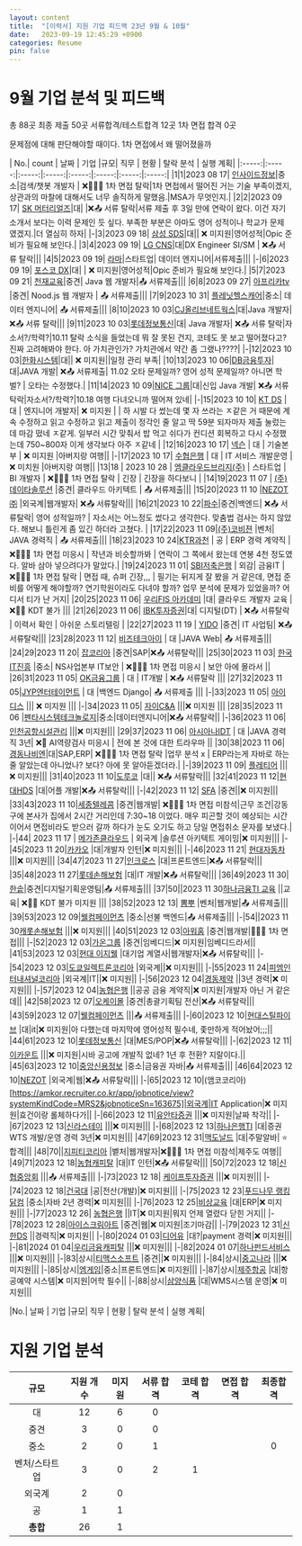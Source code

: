 ```yaml
---
layout: content
title:  "[이력서] 지원 기업 피드백 23년 9월 & 10월"
date:   2023-09-19 12:45:29 +0900
categories: Resume
pin: false
---
```



# 9월 기업 분석 및 피드백

총 88곳
최종 제출 50곳
서류합격/테스트합격 12곳
1차 면접 합격 0곳

문제점에 대해 판단해야할 때이다. 1차 면접에서 왜 떨어졌을까


| No.| count |  날짜  | 기업 |규모| 직무 | 현황 | 탈락 분석 | 실행 계획|
|:-----:|:-----:|:-----:|:-----:|:-----:|:-----:|:-----:|:-----:|
|1|1|2023 08 17| [인사이드정보](https://www.jobkorea.co.kr/Recruit/GI_Read/42578660)|중소|검색/챗봇 개발자 | ❌👨‍👨‍👦 1차 면접 탈락|1차 면접에서 떨어진 거는 기술 부족이겠지, 상관과의 마찰에 대해서도 너무 솔직하게 말했음.|MSA가 무엇인지.|
|2|2|2023 09 17| [SK 머터리얼즈]()|대| |❌📤 서류 탈락|서류 제출 후 3일 만에 연락이 왔다. 이건 자기소개서 보다는 이력 문제인 듯 싶다. 부족한 부분은 아마도 영어 성적이나 학교가 문제 였겠지.|더 열심히 하자|
|-|3|2023 09 18| [삼성 SDS]()|대|| ❌ 미지원|영어성적|Opic 준비가 필요해 보인다.|
|3|4|2023 09 19| [LG CNS]()|대|DX Engineer SI/SM | ❌📤 서류 탈락|||
|4|5|2023 09 19| [라마](https://www.jobkorea.co.kr/Recruit/GI_Read/42661062?Oem_Code=C1)|스타트업| 데이터 엔지니어|서류제출|||
|-|6|2023 09 19| [포스코 DX]()|대| | ❌ 미지원|영어성적|Opic 준비가 필요해 보인다.|
|5|7|2023 09 21| [천재교육](https://www.jobkorea.co.kr/Recruit/GI_Read/42685332?Oem_Code=C1&logpath=1&stext=자바&listno=13)|중견| Java 웹 개발자|📤 서류제출|||
|6|8|2023 09 27| [아프리카tv](https://www.jobkorea.co.kr/Recruit/GI_Read/42868987?Oem_Code=C1) |중견| Nood.js 웹 개발자 | 📤 서류제출|||
|7|9|2023 10 31| [플레닛헬스캐어](https://www.jobkorea.co.kr/Recruit/GI_Read/42863489?Oem_Code=C1)|중소| 데이터 엔지니어| 📤 서류제출|||
|8|10|2023 10 03|[CJ올리브네트웍스](https://recruit.cj.net/recruit/ko/recruit/recruit/detail.fo?zz_jo_num=7647)|대|Java 개발자| ❌📤 서류 탈락|||
|9|11|2023 10 03|[롯데정보통신](https://recruit.lotte.co.kr/apply/announcement/detail/21115485?compcd=?id=bookmark1000)|대| Java 개발자| ❌📤 서류 탈락|자소서?/학력?|10.11 탈락 소식을 들었는데 뭐 잘 못된 건지, 코테도 못 보고 떨어졌다고? 진짜 고려해봐야 한다. 아 가치관인가? 가치관에서 약간 좀 그랬나????|
|-|12|2023 10 03|[한화시스템](https://www.hanwhain.com/web/apply/notification/view.do?rtSeq=11007)|대|| ❌ 미지원||일정 관리 부족|
|10|13|2023 10 06|[DB금융투자](https://dbgroup.recruiter.co.kr/app/jobnotice/view?systemKindCode=MRS2&jobnoticeSn=155109)|대|JAVA 개발| ❌📤 서류제출| 11.02 오타 문제일까? 영어 성적 문제일까? 아니면 학벌? | 오타는 수정했다.|
|11|14|2023 10 09|[NICE 그룹](https://nice.recruiter.co.kr/app/jobnotice/view?systemKindCode=MRS2&jobnoticeSn=158255)|대|신입 Java 개발| ❌📤 서류 탁락|자소서?/학력?|10.18 여행 다녀오니까 떨어져 있네|
|-|15|2023 10 10| [KT DS](https://recruit.kt.com/careers/157809) | 대 | 엔지니어 개발자| ❌ 미지원 | | 하 시발 다 썼는데 몇 자 쓰라는 ㅈ같은 거 때문에 계속 수정하고 읽고 수정하고 읽고 제출이 정각인 줄 알고 딱 59분 되자마자 제출 눌렀는데 마감 떴네 ㅈ같게. 일부러 시간 맞춰서 밥 먹고 쉬다가 컨디션 회복하고 다시 수정했는데 750~800자 이게 생각보다 아주 ㅈ같네 |
|12|16|2023 10 17| [넥슨](https://career.nexon.com/user/recruit/member/postDetail?joinCorp=NX&reNo=20230255) | 대 | 기술본부 | ❌ 미지원 |아버지랑 여행||
|-|17|2023 10 17| [수협은행](https://shbank.incruit.com/hire/viewhire.asp?projectid=104) | 대 | IT 서비스 개발운영 | ❌ 미치원 |아버지랑 여행||
|13|18 | 2023 10 28 | [엠클라우드브리지(주)](https://www.jobkorea.co.kr/Recruit/GI_Read/42860442?Oem_Code=C1&logpath=1&stext=BI&listno=1) | 스타트업 | BI 개발자 | ❌👨‍👨‍👦 1차 면접 탈락 | 긴장 | 긴장을 하다보니 |
|14|19|2023 11 07 | [(주)데이타솔루션](https://www.jobkorea.co.kr/Recruit/GI_Read/42829254?Oem_Code=C1&logpath=1&stext=BI&listno=5) |중견| 클라우드 아키텍트 | 📤 서류제출|||
|15|20|2023 11 10 |[NEZOT㈜](https://www.jobkorea.co.kr/Recruit/GI_Read/43088314?Oem_Code=C1)  |외국계|웹개발자| ❌📤 서류탈락|||
|16|21|2023 10 22|[파수](https://recruit.fasoo.com/apply/233)|중견|백엔드| ❌📤 서류탈락| 영어 성적일까? | 자소서는 어느정도 썼다고 생각한다. 맞춤법 검사는 하지 않았다. 해보니 틀린게 좀 있긴 하더라 고쳤다. |
|17|22|2023 11 09|[(주)코비젼](https://www.jobkorea.co.kr/Recruit/GI_Read/43040731)  |벤처| JAVA 경력직 | 📤 서류제출|||
|18|23|2023 10 24|[KTR과천](https://www.jobkorea.co.kr/User/PositionOffer/View?idx=55020315&mem_Type_Code=C&reload=n)  | 공 | ERP 경력 계약직 | ❌👨‍👨‍👦 1차 면접 미응시 | 작년과 비슷할까봐 | 연락이 그 쪽에서 왔는데 연봉 4천 정도였다. 알바 삼아 넣으려다가 말았다.|
|19|24|2023 11 01| [SBI저축은행](https://sbisb.recruiter.co.kr/app/jobnotice/view?systemKindCode=MRS2&jobnoticeSn=153818) | 외감| 금융IT |  ❌👨‍👨‍👦 1차 면접 탈락 | 면접 때, 슈퍼 긴장,,, | 필기는 뒤지게 잘 봤을 거 같은데, 면접 준비를 어떻게 해야할까? 연기학원이라도 다녀야 할까? 업무 분석에 문제가 있었을까? 어디서 티가 난 거지|
|20|25|2023 11 06| [우리FIS 아카데미](http://woorifisa.com) |대| 클라우드 개발자 교육 | ❌🤦‍♂️ KDT 불가 |||
|21|26|2023 11 06| [IBK투자증권](https://jrs.jobkorea.co.kr/ibks/ibks23/Agi/Invite)|대| 디지털(DT) | ❌📤 서류탈락 | 이력서 확인 | 아쉬운 스토리텔링 |
|22|27|2023 11 19 | [YIDO](https://www.jobkorea.co.kr/Recruit/GI_Read/43169916) |중견| IT 사업팀| ❌📤 서류탈락|||
|23|28|2023 11 12| [비즈테크아이](https://www.jobkorea.co.kr/Recruit/GI_Read/43065187?Oem_Code=C1) | 대 |JAVA Web| 📤 서류제출|||
|24|29|2023 11 20| [잡코리아](https://www.jobkorea.co.kr/Recruit/Booth_GI_Read/43220720?Oem_Code=C1&productType=VVIP&logpath=0) |중견|SAP|❌📤 서류탈락|||
|25|30|2023 11 03| [한국IT진흥](https://www.jobkorea.co.kr/Recruit/Booth_GI_Read/43113693?Oem_Code=C1&productType=TopClass&logpath=0) |중소| NS사업본부 IT보안 | ❌👨‍👨‍👦 1차 면접 미응시 | 보안 아에 몰라서 ||
|26|31|2023 11 05| [OK금융그룹](https://ok.recruiter.co.kr/app/jobnotice/view?systemKindCode=MRS2&jobnoticeSn=160163) | 대 | IT개발 | ❌📤 서류탈락 |||
|27|32|2023 11 05|[JYP엔터테이먼트](https://recruit.jype.com/Recruit/Detail?Seq=707&Page=3&PageSize=12&RcTP=0&TempSaveST=False&ExpST=13&CampusST=0&State=0&SuppUseYN=False)  | 대 |백엔드 Django| 📤 서류제출 |||
|-|33|2023 11 05| [아이디스](https://recruit.idis.co.kr:1007/_service/idis/apply_site/apply/recruit_default.asp) ||| ❌ 미지원 |||
|-|34|2023 11 05| [자이C&A](https://xicna.recruiter.co.kr/app/jobnotice/view?systemKindCode=MRS2&jobnoticeSn=160126) |||❌ 미지원 |||
|28|35|2023 11 06 |[펜타시스템테크놀로지](https://www.jobkorea.co.kr/Recruit/GI_Read/43126987?Oem_Code=C1&sc=67)|중소|데이터엔지니어|❌📤 서류탈락||
|-|36|2023 11 06| [인천공항시설관리](https://airportfc.scout.co.kr/jobinfo/jobinfo_view.asp?ID=1022) |||❌ 미지원|||
|29|37|2023 11 06| [아시아나IDT](https://asianaidt.recruiter.co.kr/app/jobnotice/view?systemKindCode=MRS2&jobnoticeSn=160928) | 대 |JAVA 경력직 3년| ❌🤖 AI역량검사 미응시 | 전에 본 것에 대한 트라우마 ||
|30|38|2023 11 06| [경동나비엔](https://recruit.kdfamily.co.kr/info/recruit-detail.do?idx=1110)|대|SAP,ERP| ❌👨‍👨‍👦 1차 면접 탈락 |업무 분석 x | ERP라는게 자바로 하는 줄 알았는데 아니었나? 보다? 아에 못 알아듣겠더라.|
|-|39|2023 11 09| [플레티어](https://career.plateer.com/2023) |||❌ 미지원|||
|31|40|2023 11 10|[도루코](https://dorco.recruiter.co.kr/app/jobnotice/view?systemKindCode=MRS2&jobnoticeSn=161026) |대|| ❌📤 서류탈락|||
|32|41|2023 11 12|[현대HDS](https://www.hyundaihds.co.kr/homepage/recruit/selectAdoptionDetail.do) |대|어플 개발|❌📤 서류탈락|||
|-|42|2023 11 12| [SFA](https://recruit.sfa.co.kr/sfa/recruit?id=981&pg=1) |중견||❌ 미지원|||
|33|43|2023 11 10|[세종텔레콤](https://www.jobkorea.co.kr/Recruit/GI_Read/43201186?Oem_Code=C1) |중견|웹개발| ❌👨‍👨‍👦 1차 면접 미참석|근무 조건|강동구에 본사가 집에서 2시간 거리인데 7:30~18 이었다. 매우 피곤할 것이 예상되는 시간이어서 면접비라도 받으러 갈까 하다가 눈도 오기도 하고 당일 면접취소 문자를 보냈다.|
|-|44| 2023 11 17  | [메가존클라우드](https://xmukacmt.ninehire.site/job_posting/Z0bpi6pd?lang=en) | 외국계 |솔루션 아키텍트 게이밍|❌ 미지원|||
|-|45|2023 11 20|[카카오](https://careers.kakao.com/jobs/P-13426) |대|개발자 인턴|❌ 미지원|||
|-|46|2023 11 21| [현대자동차](https://talent.hyundai.com/apply/applyView.hc?recuYy=2023&recuType=N2&recuCls=549) |||❌ 미지원|||
|34|47|2023 11 27|[인크로스](https://thecareers.sktelecom.com/Recruit/Detail/3939) |대|프론트엔드|❌📤 서류탈락|||
|35|48|2023 11 27|[롯데손해보험](https://lotteins.recruiter.co.kr/app/jobnotice/view?systemKindCode=MRS2&jobnoticeSn=163215) |대|IT 개발|❌📤 서류탈락|||
|36|49|2023 11 30| [한솥](https://www.jobkorea.co.kr/Recruit/GI_Read/43353008?Oem_Code=C1)|중견|디지털기획운영팀|📤 서류제출|||
|37|50||2023 11 30[하나금융TI 교육](https://hanati.recruiter.co.kr/app/jobnotice/view?systemKindCode=MRS2&jobnoticeSn=159130) ||교육| ❌🤦‍♂️ KDT 불가 미지원 |||
|38|52|2023 12 13| [뽐뿌](https://www.jobkorea.co.kr/Recruit/GI_Read/43317169?Oem_Code=C1&sc=7) |벤처|웹개발|📤 서류제출|||
|39|53|2023 12 09|[웰컴페이먼츠](https://www.jobkorea.co.kr/Recruit/GI_Read/43401346?Oem_Code=C1&sc=7) |중소|선불 백엔드|📤 서류제출|||
|-|54||2023 11 30[캐롯손해보험](https://career.carrotins.com/opening) |||❌ 미지원|||
|40|51|2023 12 03|[아워홈](https://recruit.ourhome.co.kr/recruitview.do) |중견|웹개발|👨‍👨‍👦 1차 면접|||
|-|52|2023 12 03|[가온그룹](https://www.jobkorea.co.kr/Recruit/GI_Read/43400719?Oem_Code=C1) |중견|임베디드|❌ 미지원|임베디드라서||
|41|53|2023 12 03|[현대 이지웰](https://www.jobkorea.co.kr/Recruit/GI_Read/43416590?Oem_Code=C1&logpath=1&stext=쇼핑몰%20개발&listno=49) |대기업 계열사|웹개발자|❌📤 서류탈락|||
|-|54|2023 12 03|[도쿄일렉트론코리아](https://tel.recruiter.co.kr/app/jobnotice/view?systemKindCode=MRS2&jobnoticeSn=163190) |외국계||❌ 미지원|||
|-|55|2023 11 24|[피엠인터내셔널코리아](https://www.jobkorea.co.kr/Recruit/GI_Read/42950635?Oem_Code=C1&sc=7) |외국계|IT||❌ 미지원||
|-|56|2023 12 04|[경동제약](https://www.jobkorea.co.kr/Recruit/GI_Read/43378322?Oem_Code=C1) ||3년 경력|❌ 미지원|||
|-|57|2023 12 04|[농협은행](https://with.nonghyup.com/jbnf/jbnfDtl.do?jbnfSqno=61772) ||공공 금융 계약직|❌ 미지원|개발자 아닌 거 같은데||
|42|58|2023 12 07|[오케이몰](https://www.jobkorea.co.kr/Recruit/GI_Read/43408970?Oem_Code=C1&sc=7) |중견|총괄기획팀 전산|❌📤 서류탈락|||
|43|59|2023 12 07|[웰컴페이먼츠](https://www.jobkorea.co.kr/Recruit/GI_Read/43268101?GI_No=45725474) |||📤 서류제출|||
|-|60|2023 12 10|[현대스틸파이브](https://hyundaisteel-pipe.recruiter.co.kr/career/jobs/8828) |대|it|❌ 미지원|아 다했는데 마지막에 영어성적 필수네, 좇만하게 적어놨어;;;||
|44|61|2023 12 10|[롯데정보통신](https://recruit.lotte.co.kr/apply/announcement/detail/21187962?compcd=?id=bookmark1004) |대|MES/POP|❌📤 서류탈락|||
|-|62|2023 12 11|[이카운트](https://www.jobkorea.co.kr/Recruit/GI_Read/43445052?Oem_Code=C1&logpath=1&stext=해외%20근무%20개발자&listno=2) |||❌ 미지원|시바 공고에 개발직 없네? 1년 후 전환? 지랄이다.||
|45|63|2023 12 10|[중앙신용정보](https://www.jobkorea.co.kr/Recruit/GI_Read/43476464?Oem_Code=C1) |중소|금융권 자바|📤 서류제출|||
|46|64|2023 12 10|[NEZOT](https://www.jobkorea.co.kr/Recruit/GI_Read/43386877?Oem_Code=C1) |외국계|웹|❌📤 서류탈락|||
|-|65|2023 12 10|(앰코코리아)[https://amkor.recruiter.co.kr/app/jobnotice/view?systemKindCode=MRS2&jobnoticeSn=163675]|외국계|IT Application|❌ 미지원|효건이랑 롤체하다가||
|-|66|2023 12 11|[유안타증권](https://recruit.yuantakorea.com:4433/jobinfo/jobinfo_view.asp?ID=1753) |||❌ 미지원|날짜 착각||
|-|67|2023 12 13|[신라스테이](https://www.jobkorea.co.kr/Recruit/GI_Read/43315040?Oem_Code=C1&sc=7) |||❌ 미지원|||
|-|68|2023 12 13|[하나은행TI](https://hanati.recruiter.co.kr/app/jobnotice/view?systemKindCode=MRS2&jobnoticeSn=164460) |대|증권 WTS 개발/운영 경력 3년|❌ 미지원|||
|47|69|2023 12 31|[맥도날드](https://mcdonalds.recruiter.co.kr/app/jobnotice/view?systemKindCode=MRS2&jobnoticeSn=128408) |대|주말알바| ⭐️ 합격|||
|48|70||[지피티코리아]() |벹처|웹개발자|❌👨‍👨‍👦 1차 면접 미참석|제주도 여행||
|49|71|2023 12 18|[농협캐피탈](https://nhcapital.career.co.kr) |대|IT 인턴|❌📤 서류탈락|||
|50|72|2023 12 18|[신협중앙회](https://cu.saramin.co.kr/_service/cu/apply_site/apply/recruit_default.asp) |||📤 서류제출|||
|-|73|2023 12 18| [케이프투자증권](https://www.capefn.com/web/ir/HCD-020001.do) |||❌ 미지원|||
|-|74|2023 12 18|[건국대](http://www.konkuk.ac.kr/do/Index.do) |공|전산(개발)|❌ 미지원|||
|-|75|2023 12 23|[푸드나무 랭킹닭컴](https://www.jobkorea.co.kr/Recruit/GI_Read/43402500?Oem_Code=C1&logpath=1&stext=쇼핑몰%20개발&listno=1) |중소|자바 2년 경력|❌ 미지원|||
|-|76|2023 12 25|[비상교육](https://visang.recruiter.co.kr/app/jobnotice/view?systemKindCode=MRS2&jobnoticeSn=164380) |대|ERP|❌ 미지원|||
|-|77|2023 12 26| [농협은행](https://jrs.jobkorea.co.kr/nhbank/nhbank24/Agi/Invite) ||IT|❌ 미지원|뭐지 언제 열렸다 닫힌 거지||
|-|78|2023 12 28|[아이스크림아트](https://www.jobkorea.co.kr/Recruit/GI_Read/43441684?Oem_Code=C1) |중견|웹|❌ 미지원|조기마감||
|-|79|2023 12 31|[신한DS](https://shinhands.recruiter.co.kr/app/jobnotice/view?systemKindCode=MRS2&jobnoticeSn=154771) ||경력직|❌ 미지원||
|-|80|2024 01 03|[디어유](https://www.jobkorea.co.kr/Recruit/GI_Read/43472006?Oem_Code=C1) |대?|payment 경력|❌ 미지원|||
|-|81|2024 01 04|[우리금융캐피탈](https://woorifcapital.incruit.com/hire/viewhire.asp?projectid=102) |||❌ 미지원|||
|-|82|2024 01 07|[하나펀드서비스](https://www.jobkorea.co.kr/Recruit/GI_Read/43605591?Oem_Code=C1&PageGbn=ST) |||❌ 미지원|||
|-|83|상시|[티맥스소프트](https://tmaxsoft.recruiter.co.kr/app/jobnotice/view?systemKindCode=MRS2&jobnoticeSn=142081) |중견||❌ 미지원|||
|-|84|상시|[중고나라](https://joonggonara.ninehire.site/job_posting/z7pPlfBo) |||❌ 미지원|||
|-|85|상시|[엠게임](https://www.jobkorea.co.kr/Recruit/GI_Read/43251367?Oem_Code=C1)|중소|프론트엔드|❌ 미지원|||
|-|87|상시|[제주항공](https://recruit.jejuair.net) |대|항공예약 시스템|❌ 미지원|어학 필수||
|-|88|상시|[삼양식품](https://samyangfoods.career.greetinghr.com/o/87493) |대|WMS시스템 운영|❌ 미지원|||








|No.|  날짜  | 기업 |규모| 직무 | 현황 | 탈락 분석 | 실행 계획|

# 지원 기업 분석


|  규모 | 지원 개수 | 미지원 |서류 합격| 코테 합격 | 면접 합격 | 최종합격|
|:-----:|:-----:|:-----:|:-----:|:-----:|:-----:|:-----:|
| 대 | 12 | 6 |0 ||||
| 중견 | 3 | 0|0 |||||
| 중소 | 2 | 0|1 ||| 0 ||
| 벤처/스타트업 | 3 |0| 2 |1||||
| 외국계 |2|0||||||
| 공 |1|1||||||
| **총합** |26| 1 ||||||
